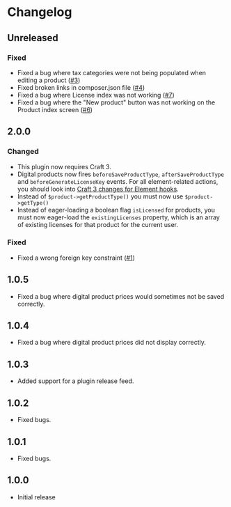 Changelog
=========

## Unreleased

### Fixed
- Fixed a bug where tax categories were not being populated when editing a product ([#3](https://github.com/craftcms/commerce-digital-products/issues/3))
- Fixed broken links in composer.json file ([#4](https://github.com/craftcms/commerce-digital-products/issues/4))
- Fixed a bug where License index was not working ([#7](https://github.com/craftcms/commerce-digital-products/issues/7))
- Fixed a bug where the "New product" button was not working on the Product index screen ([#6](https://github.com/craftcms/commerce-digital-products/issues/6))

## 2.0.0

### Changed
- This plugin now requires Craft 3.
- Digital products now fires `beforeSaveProductType`, `afterSaveProductType` and `beforeGenerateLicenseKey` events. For all element-related actions, you should look into [Craft 3 changes for Element hooks](https://github.com/craftcms/docs/blob/master/en/updating-plugins.md#element-hooks).
- Instead of `$product->getProductType()` you must now use `$product->getType()`
- Instead of eager-loading a boolean flag `isLicensed` for products, you must now eager-load the `existingLicenses` property, which is an array of existing licenses for that product for the current user.

### Fixed
- Fixed a wrong foreign key constraint ([#1](https://github.com/craftcms/commerce-digital-products/issues/1))

## 1.0.5
- Fixed a bug where digital product prices would sometimes not be saved correctly.

## 1.0.4
- Fixed a bug where digital product prices did not display correctly.

## 1.0.3
- Added support for a plugin release feed.

## 1.0.2
- Fixed bugs.

## 1.0.1
- Fixed bugs.

## 1.0.0
- Initial release